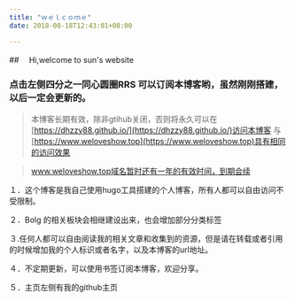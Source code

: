```yaml
---
title: "ｗｅｌｃｏｍｅ"
date: 2018-08-18T12:43:01+08:00

---
```


##　 Hi,welcome to sun's website
### 点击左侧四分之一同心圆圈RRS 可以订阅本博客哟，虽然刚刚搭建，以后一定会更新的。

>  本博客长期有效，除非gtihub关闭，否则将永久可以在[https://dhzzy88.github.io/](https://dhzzy88.github.io/)访问本博客
与[https://www.weloveshow.top](https://www.weloveshow.top)具有相同的访问效果

> www.weloveshow.top域名暂时还有一年的有效时间，到期会续

１．这个博客是我自己使用hugo工具搭建的个人博客，所有人都可以自由访问不受限制。

２．Bolg 的相关板块会相继建设出来，也会增加部分分类标签

３.任何人都可以自由阅读我的相关文章和收集到的资源，但是请在转载或者引用的时候增加我的个人标识或者名字，以及本博客的url地址。

４．不定期更新，可以使用书签订阅本博客，欢迎分享。

５．主页左侧有我的github主页
